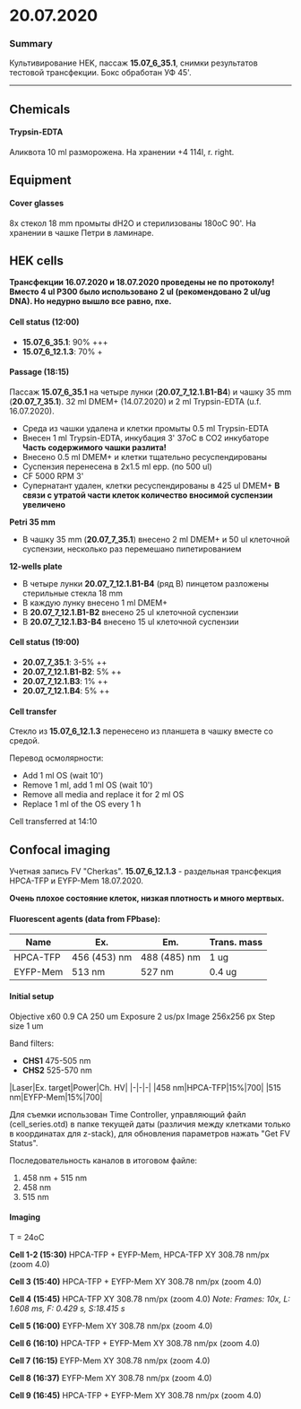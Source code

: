 20.07.2020
==========

### Summary
Культивирование HEK, пассаж **15.07_6_35.1**, снимки результатов тестовой трансфекции.
Бокс обработан УФ 45'.

---

## Chemicals
#### Trypsin-EDTA
Аликвота 10 ml разморожена.
На хранении +4 114l, r. right.


## Equipment
#### Cover glasses
8x стекол 18 mm промыты dH2O и стерилизованы 180oC 90'.
На хранении в чашке Петри в ламинаре.


## HEK cells
**Трансфекции 16.07.2020 и 18.07.2020 проведены не по протоколу! Вместо 4 ul P300 было использовано 2 ul (рекомендовано 2 ul/ug DNA). Но недурно вышло все равно, пхе.**

#### Cell status (12:00)
- **15.07_6_35.1**: 90% +++
- **15.07_6_12.1.3**: 70% +

#### Passage (18:15)
Пассаж **15.07_6_35.1**  на четыре лунки (**20.07_7_12.1.B1-B4**) и чашку 35 mm (**20.07_7_35.1**).
32 ml DMEM+ (14.07.2020) и 2 ml Trypsin-EDTA (u.f. 16.07.2020).

- Среда из чашки удалена и клетки промыты 0.5 ml Trypsin-EDTA
- Внесен 1 ml Trypsin-EDTA, инкубация 3' 37oC в CO2 инкубаторе
**Часть содержимого чашки разлита!**
- Внесено 0.5 ml DMEM+ и клетки тщательно ресуспендированы
- Суспензия перенесена в 2x1.5 ml epp. (по 500 ul)
- CF 5000 RPM 3'
- Супернатант удален, клетки ресуспендированы в 425 ul DMEM+
**В связи с утратой части клеток количество вносимой суспензии увеличено**

**Petri 35 mm**
- В чашку 35 mm (**20.07_7_35.1**) внесено 2 ml DMEM+ и 50 ul клеточной суспензии, несколько раз перемешано пипетированием

**12-wells plate**
- В четыре лунки **20.07_7_12.1.B1-B4** (ряд B) пинцетом разложены стерильные стекла 18 mm
- В каждую лунку внесено 1 ml DMEM+
- В **20.07_7_12.1.B1-B2** внесено 25 ul клеточной суспензии
- В **20.07_7_12.1.B3-B4** внесено 15 ul клеточной суспензии

#### Cell status (19:00)
- **20.07_7_35.1**: 3-5% ++
- **20.07_7_12.1.B1-B2**: 5% ++
- **20.07_7_12.1.B3**: 1% ++
- **20.07_7_12.1.B4**: 5% ++

#### Cell transfer 
Стекло из **15.07_6_12.1.3** перенесено из планшета в чашку вместе со средой.

Перевод осмолярности:
- Add 1 ml OS (wait 10')
- Remove 1 ml, add 1 ml OS (wait 10')
- Remove all media and replace it for 2 ml OS
- Replace 1 ml of the OS every 1 h

Cell transferred at 14:10


## Confocal imaging
Учетная запись FV "Cherkas".
**15.07_6_12.1.3** - раздельная трансфекция HPCA-TFP и EYFP-Mem 18.07.2020.

**Очень плохое состояние клеток, низкая плотность и много мертвых.**

#### Fluorescent agents (data from FPbase):
|Name|Ex.|Em.|Trans. mass|
|-|-|-|-|
|HPCA-TFP|456 (453) nm|488 (485) nm|1 ug|
|EYFP-Mem|513 nm|527 nm|0.4 ug|

#### Initial setup
Objective x60 0.9
CA 250 um
Exposure 2 us/px
Image 256x256 px
Step size 1 um

Band filters:
- **CHS1** 475-505 nm
- **CHS2** 525-570 nm 

|Laser|Ex. target|Power|Ch. HV|
|-|-|-|
|458 nm|HPCA-TFP|15%|700|
|515 nm|EYFP-Mem|15%|700|


Для съемки использован Time Controller, управляющий файл (cell_series.otd) в папке текущей даты (различия между клетками только в координатах для z-stack), для обновления параметров нажать "Get FV Status".

Последовательность каналов в итоговом файле:
1. 458 nm + 515 nm
2. 458 nm
3. 515 nm


#### Imaging
T = 24oC


**Cell 1-2 (15:30)**
HPCA-TFP + EYFP-Mem, HPCA-TFP
XY 308.78 nm/px (zoom 4.0)


**Cell 3 (15:40)**
HPCA-TFP + EYFP-Mem
XY 308.78 nm/px (zoom 4.0)


**Cell 4 (15:45)**
HPCA-TFP
XY 308.78 nm/px (zoom 4.0)
*Note: Frames: 10x, L: 1.608 ms, F: 0.429 s, S:18.415 s*


**Cell 5 (16:00)**
EYFP-Mem
XY 308.78 nm/px (zoom 4.0)


**Cell 6 (16:10)**
HPCA-TFP + EYFP-Mem
XY 308.78 nm/px (zoom 4.0)


**Cell 7 (16:15)**
EYFP-Mem
XY 308.78 nm/px (zoom 4.0)


**Cell 8 (16:37)**
EYFP-Mem
XY 308.78 nm/px (zoom 4.0)


**Cell 9 (16:45)**
HPCA-TFP + EYFP-Mem
XY 308.78 nm/px (zoom 4.0)